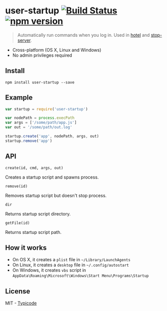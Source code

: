 # user-startup [![Build Status](https://travis-ci.org/typicode/user-startup.svg)](https://travis-ci.org/typicode/user-startup) [![npm version](https://badge.fury.io/js/user-startup.svg)](https://www.npmjs.com/package/user-startup)

> Automatically run commands when you log in. Used in [hotel](https://github.com/typicode/hotel) and [stop-server](https://github.com/typicode/stop-server).

  * Cross-platform (OS X, Linux and Windows)
  * No admin privileges required

## Install

```
npm install user-startup --save
```

## Example

```javascript
var startup = require('user-startup')

var nodePath = process.execPath
var args = ['/some/path/app.js']
var out = '/some/path/out.log'

startup.create('app', nodePath, args, out)
startup.remove('app')
```

## API

`create(id, cmd, args, out)`

Creates a startup script and spawns process.

`remove(id)`

Removes startup script but doesn't stop process.

`dir`

Returns startup script directory.

`getFile(id)`

Returns startup script path.

## How it works

* On OS X, it creates a `plist` file in  `~/Library/LaunchAgents`
* On Linux, it creates a `desktop` file in `~/.config/autostart`
* On Windows, it creates `vbs` script in `AppData\Roaming\Microsoft\Windows\Start Menu\Programs\Startup`

## License

MIT - [Typicode](https://github.com/typicode)
